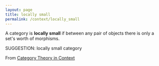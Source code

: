 ```yaml
---
layout: page
title: locally small
permalink: /context/locally_small
---
```

 A category is **locally small** if between any pair of objects there is only a set's worth of morphisms.
 

SUGGESTION: locally small category

From [Category Theory in Context](https://mathgloss.github.io/MathGloss/context.html)